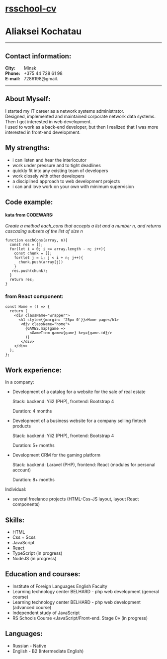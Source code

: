 # [rsschool-cv](https://groot-0320.github.io/rsschool-cv/cv)

# Aliaksei Kochatau

---

## Contact information:

**City:** &nbsp;&nbsp;&nbsp;&nbsp;&nbsp;&nbsp;Minsk<br/>
**Phone:** &nbsp;&nbsp;+375 44 728 61 98<br/>
**E-mail:** &nbsp;&nbsp;7286198@gmail.

---

## About Myself:

I started my IT career as a network systems administrator.<br/>
Designed, implemented and maintained corporate network data systems.
Then I got interested in web development.<br/>
I used to work as a back-end developer, but then I realized that I was more interested
in front-end development.

## My strengths:

- i can listen and hear the interlocutor
- work under pressure and to tight deadlines
- quickly fit into any existing team of developers
- work closely with other developers
- a disciplined approach to web development projects
- i can and love work on your own with minimum supervision

## Code example:

#### kata from CODEWARS:

*Create a method each_cons that accepts a list and a number n, and returns cascading
subsets of the list of size n*

```
function eachCons(array, n){
  const res = [];
  for(let i = 0; i <= array.length - n; i++){
    const chunk = [];
    for(let j = i; j < i + n; j++){
      chunk.push(array[j])
    }
   res.push(chunk);
  }
  return res;
}
```
### from React component:

```
const Home = () => {
  return (
    <div className="wrapper">
      <h1 style={{margin: '25px 0'}}>Home page</h1>
       <div className="home">
         {GAMES.map(game =>
           <GameItem game={game} key={game.id}/>
         )}
       </div>
    </div>
  );
};

```

## Work experience:
In a company:
- Development of a catalog for a website for the sale of real estate

  Stack: backend: Yii2 (PHP), frontend: Bootstrap 4

  Duration: 4 months


- Development of a business website for a company selling fintech products

  Stack: backend: Yii2 (PHP), frontend: Bootstrap 4

  Duration: 5+ months


- Development CRM for the gaming platform

  Stack: backend: Laravel (PHP), frontend: React (modules for personal account)

  Duration: 8+ months

Individual:

- several freelance projects (HTML-Css-JS layout, layout React components)


## Skills:

- HTML
- Css + Scss
- JavaScript
- React
- TypeScript (in progress)
- NodeJS (in progress)


## Education and courses:

- Institute of Foreign Languages English Faculty
- Learning technology center BELHARD - php web development (general course)
- Learning technology center BELHARD - php web development (advanced course)
- Independent study of JavaScript
- RS Schools Course «JavaScript/Front-end. Stage 0» (in progress)

## Languages:

- Russian - Native
- English - B2 (Intermediate English)

